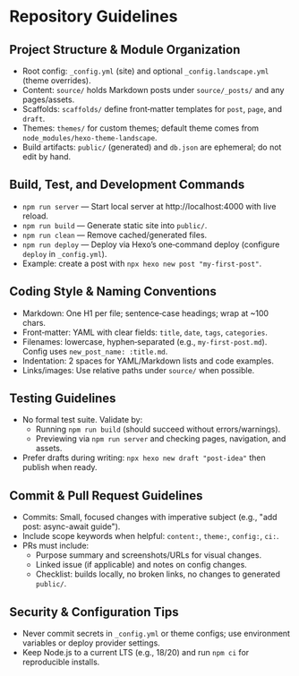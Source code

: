 # Repository Guidelines

## Project Structure & Module Organization
- Root config: `_config.yml` (site) and optional `_config.landscape.yml` (theme overrides).
- Content: `source/` holds Markdown posts under `source/_posts/` and any pages/assets.
- Scaffolds: `scaffolds/` define front‑matter templates for `post`, `page`, and `draft`.
- Themes: `themes/` for custom themes; default theme comes from `node_modules/hexo-theme-landscape`.
- Build artifacts: `public/` (generated) and `db.json` are ephemeral; do not edit by hand.

## Build, Test, and Development Commands
- `npm run server` — Start local server at http://localhost:4000 with live reload.
- `npm run build` — Generate static site into `public/`.
- `npm run clean` — Remove cached/generated files.
- `npm run deploy` — Deploy via Hexo’s one‑command deploy (configure `deploy` in `_config.yml`).
- Example: create a post with `npx hexo new post "my-first-post"`.

## Coding Style & Naming Conventions
- Markdown: One H1 per file; sentence‑case headings; wrap at ~100 chars.
- Front‑matter: YAML with clear fields: `title`, `date`, `tags`, `categories`.
- Filenames: lowercase, hyphen‑separated (e.g., `my-first-post.md`). Config uses `new_post_name: :title.md`.
- Indentation: 2 spaces for YAML/Markdown lists and code examples.
- Links/images: Use relative paths under `source/` when possible.

## Testing Guidelines
- No formal test suite. Validate by:
  - Running `npm run build` (should succeed without errors/warnings).
  - Previewing via `npm run server` and checking pages, navigation, and assets.
- Prefer drafts during writing: `npx hexo new draft "post-idea"` then publish when ready.

## Commit & Pull Request Guidelines
- Commits: Small, focused changes with imperative subject (e.g., "add post: async-await guide").
- Include scope keywords when helpful: `content:`, `theme:`, `config:`, `ci:`.
- PRs must include:
  - Purpose summary and screenshots/URLs for visual changes.
  - Linked issue (if applicable) and notes on config changes.
  - Checklist: builds locally, no broken links, no changes to generated `public/`.

## Security & Configuration Tips
- Never commit secrets in `_config.yml` or theme configs; use environment variables or deploy provider settings.
- Keep Node.js to a current LTS (e.g., 18/20) and run `npm ci` for reproducible installs.
